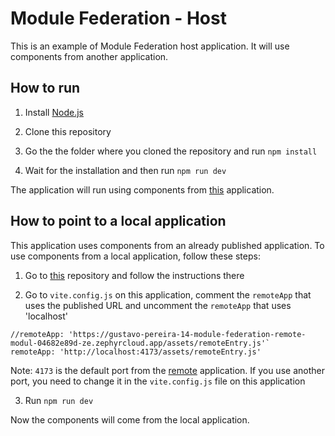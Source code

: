 # Module Federation - Host

This is an example of Module Federation host application. It will use components from another application.

## How to run

1. Install [Node.js](https://nodejs.org/)

2. Clone this repository

3. Go the the folder where you cloned the repository and run `npm install`

4. Wait for the installation and then run `npm run dev`

The application will run using components from [this](https://gustavo-pereira-14-module-federation-remote-modul-04682e89d-ze.zephyrcloud.app) application.

## How to point to a local application

This application uses components from an already published application. To use components from a local application, follow these steps:

1. Go to [this](https://github.com/gugarosp/module-federation-remote) repository and follow the instructions there

2. Go to `vite.config.js` on this application, comment the `remoteApp` that uses the published URL and uncomment the `remoteApp` that uses 'localhost'

```
//remoteApp: 'https://gustavo-pereira-14-module-federation-remote-modul-04682e89d-ze.zephyrcloud.app/assets/remoteEntry.js'`
remoteApp: 'http://localhost:4173/assets/remoteEntry.js'
```

Note: `4173` is the default port from the [remote](https://github.com/gugarosp/module-federation-remote) application. If you use another port, you need to change it in the `vite.config.js` file on this application

3. Run `npm run dev`

Now the components will come from the local application.